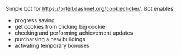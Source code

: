 
Simple bot for https://orteil.dashnet.org/cookieclicker/. Bot enables:
- progress saving
- get cookies from clicking big cookie
- checking and performing achievement updates
- purcharsing a new buildings
- activating temporary bonuses
